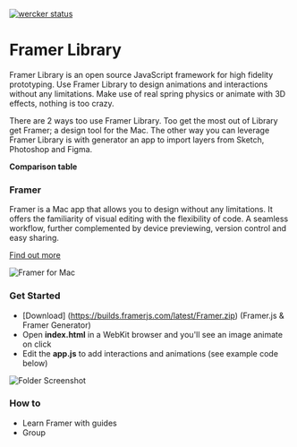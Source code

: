 [![wercker status](https://app.wercker.com/status/8e5d02248bfd387acebdf177fba5f6b1/s/master "wercker status")](https://app.wercker.com/project/bykey/8e5d02248bfd387acebdf177fba5f6b1)

# Framer Library

Framer Library is an open source JavaScript framework for high fidelity prototyping. Use Framer Library to design animations and interactions without any limitations. Make use of real spring physics or animate with 3D effects, nothing is too crazy.

There are 2 ways too use Framer Library. Too get the most out of Library get Framer; a design tool for the Mac. The other way you can leverage Framer Library is with generator an app to import layers from Sketch, Photoshop and Figma.

**Comparison table**

### Framer

Framer is a Mac app that allows you to design without any limitations. It offers the familiarity of visual editing with the flexibility of code. A seamless workflow, further complemented by device previewing, version control and easy sharing.

[Find out more](http://framer.com)

![Framer for Mac](https://dsc.cloud/krijn/app/app.png)

### Get Started
- [Download] (https://builds.framerjs.com/latest/Framer.zip) (Framer.js & Framer Generator)
- Open **index.html** in a WebKit browser and you'll see an image animate on click
- Edit the **app.js** to add interactions and animations (see example code below)

![Folder Screenshot](https://dsc.cloud/krijn/files/files.png)

### How to
- Learn Framer with guides
- Group
